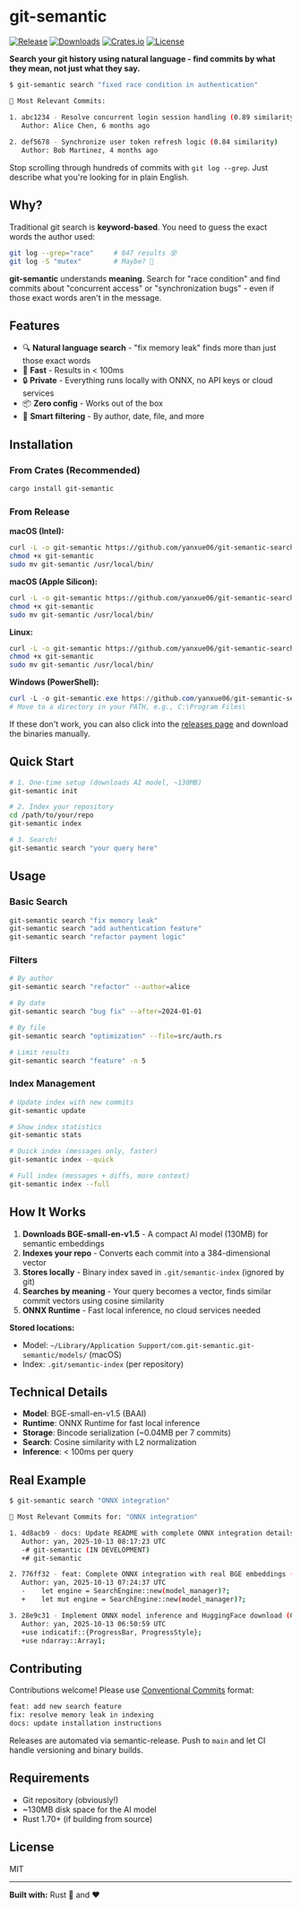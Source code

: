 # git-semantic

[![Release](https://img.shields.io/github/v/release/yanxue06/git-semantic-search?style=flat-square)](https://github.com/yanxue06/git-semantic-search/releases)
[![Downloads](https://img.shields.io/github/downloads/yanxue06/git-semantic-search/total?style=flat-square&label=downloads)](https://github.com/yanxue06/git-semantic-search/releases)
[![Crates.io](https://img.shields.io/crates/v/git-semantic?style=flat-square)](https://crates.io/crates/git-semantic)
[![License](https://img.shields.io/github/license/yanxue06/git-semantic-search?style=flat-square)](LICENSE)

**Search your git history using natural language - find commits by what they mean, not just what they say.**

```bash
$ git-semantic search "fixed race condition in authentication"

🎯 Most Relevant Commits:

1. abc1234 - Resolve concurrent login session handling (0.89 similarity)
   Author: Alice Chen, 6 months ago
   
2. def5678 - Synchronize user token refresh logic (0.84 similarity)
   Author: Bob Martinez, 4 months ago
```

Stop scrolling through hundreds of commits with `git log --grep`. Just describe what you're looking for in plain English.

## Why?

Traditional git search is **keyword-based**. You need to guess the exact words the author used:

```bash
git log --grep="race"     # 847 results 😵
git log -S "mutex"        # Maybe? 🤷
```

**git-semantic** understands **meaning**. Search for "race condition" and find commits about "concurrent access" or "synchronization bugs" - even if those exact words aren't in the message.

## Features

- 🔍 **Natural language search** - "fix memory leak" finds more than just those exact words
- 🚀 **Fast** - Results in < 100ms
- 🔒 **Private** - Everything runs locally with ONNX, no API keys or cloud services
- 📦 **Zero config** - Works out of the box
- 🎯 **Smart filtering** - By author, date, file, and more

## Installation

### From Crates (Recommended)

```bash
cargo install git-semantic
```

### From Release 

**macOS (Intel):**
```bash
curl -L -o git-semantic https://github.com/yanxue06/git-semantic-search/releases/latest/download/git-semantic-macos-x86_64
chmod +x git-semantic
sudo mv git-semantic /usr/local/bin/
```

**macOS (Apple Silicon):**
```bash
curl -L -o git-semantic https://github.com/yanxue06/git-semantic-search/releases/latest/download/git-semantic-macos-arm64
chmod +x git-semantic
sudo mv git-semantic /usr/local/bin/
```

**Linux:**
```bash
curl -L -o git-semantic https://github.com/yanxue06/git-semantic-search/releases/latest/download/git-semantic-linux-x86_64
chmod +x git-semantic
sudo mv git-semantic /usr/local/bin/
```

**Windows (PowerShell):**
```powershell
curl -L -o git-semantic.exe https://github.com/yanxue06/git-semantic-search/releases/latest/download/git-semantic-windows-x86_64.exe
# Move to a directory in your PATH, e.g., C:\Program Files\
```

If these don't work, you can also click into the [releases page](https://github.com/yanxue06/git-semantic-search/releases) and download the binaries manually. 

## Quick Start

```bash
# 1. One-time setup (downloads AI model, ~130MB)
git-semantic init

# 2. Index your repository
cd /path/to/your/repo
git-semantic index

# 3. Search!
git-semantic search "your query here"
```

## Usage

### Basic Search

```bash
git-semantic search "fix memory leak"
git-semantic search "add authentication feature"
git-semantic search "refactor payment logic"
```

### Filters

```bash
# By author
git-semantic search "refactor" --author=alice

# By date
git-semantic search "bug fix" --after=2024-01-01

# By file
git-semantic search "optimization" --file=src/auth.rs

# Limit results
git-semantic search "feature" -n 5
```

### Index Management

```bash
# Update index with new commits
git-semantic update

# Show index statistics
git-semantic stats

# Quick index (messages only, faster)
git-semantic index --quick

# Full index (messages + diffs, more context)
git-semantic index --full
```

## How It Works

1. **Downloads BGE-small-en-v1.5** - A compact AI model (130MB) for semantic embeddings
2. **Indexes your repo** - Converts each commit into a 384-dimensional vector
3. **Stores locally** - Binary index saved in `.git/semantic-index` (ignored by git)
4. **Searches by meaning** - Your query becomes a vector, finds similar commit vectors using cosine similarity
5. **ONNX Runtime** - Fast local inference, no cloud services needed

**Stored locations:**
- Model: `~/Library/Application Support/com.git-semantic.git-semantic/models/` (macOS)
- Index: `.git/semantic-index` (per repository)

## Technical Details

- **Model**: BGE-small-en-v1.5 (BAAI)
- **Runtime**: ONNX Runtime for fast local inference
- **Storage**: Bincode serialization (~0.04MB per 7 commits)
- **Search**: Cosine similarity with L2 normalization
- **Inference**: < 100ms per query

## Real Example

```bash
$ git-semantic search "ONNX integration"

🎯 Most Relevant Commits for: "ONNX integration"

1. 4d8acb9 - docs: Update README with complete ONNX integration details (0.73 similarity)
   Author: yan, 2025-10-13 08:17:23 UTC
   -# git-semantic (IN DEVELOPMENT)
   +# git-semantic

2. 776ff32 - feat: Complete ONNX integration with real BGE embeddings (0.73 similarity)
   Author: yan, 2025-10-13 07:24:37 UTC
   -    let engine = SearchEngine::new(model_manager)?;
   +    let mut engine = SearchEngine::new(model_manager)?;

3. 28e9c31 - Implement ONNX model inference and HuggingFace download (0.69 similarity)
   Author: yan, 2025-10-13 06:50:59 UTC
   +use indicatif::{ProgressBar, ProgressStyle};
   +use ndarray::Array1;
```

## Contributing

Contributions welcome! Please use [Conventional Commits](https://www.conventionalcommits.org/) format:

```bash
feat: add new search feature
fix: resolve memory leak in indexing
docs: update installation instructions
```

Releases are automated via semantic-release. Push to `main` and let CI handle versioning and binary builds.

## Requirements

- Git repository (obviously!)
- ~130MB disk space for the AI model
- Rust 1.70+ (if building from source)

## License

MIT

---

**Built with:** Rust 🦀 and ❤️
